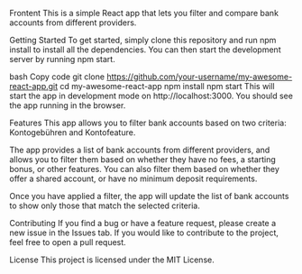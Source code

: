 Frontent 
This is a simple React app that lets you filter and compare bank accounts from different providers.

Getting Started
To get started, simply clone this repository and run npm install to install all the dependencies. You can then start the development server by running npm start.

bash
Copy code
git clone https://github.com/your-username/my-awesome-react-app.git
cd my-awesome-react-app
npm install
npm start
This will start the app in development mode on http://localhost:3000. You should see the app running in the browser.

Features
This app allows you to filter bank accounts based on two criteria: Kontogebühren and Kontofeature.

The app provides a list of bank accounts from different providers, and allows you to filter them based on whether they have no fees, a starting bonus, or other features. You can also filter them based on whether they offer a shared account, or have no minimum deposit requirements.

Once you have applied a filter, the app will update the list of bank accounts to show only those that match the selected criteria.

Contributing
If you find a bug or have a feature request, please create a new issue in the Issues tab. If you would like to contribute to the project, feel free to open a pull request.

License
This project is licensed under the MIT License.
